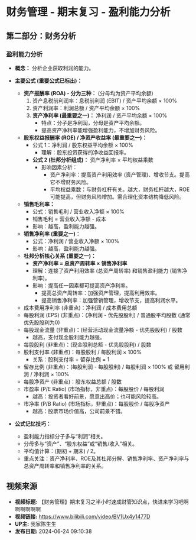 # 财务管理 - 期末复习 - 盈利能力分析

## 第二部分：财务分析

### 盈利能力分析

* **概念：** 分析企业获取利润的能力。
* **主要公式 (重要公式已标出)：**
    * **资产报酬率 (ROA) - 分为三种：** (分母均为资产平均余额)
        1.  资产息税前利润率：息税前利润 (EBIT) / 资产平均余额 × 100%
        2.  资产利润率：利润总额 / 资产平均余额 × 100%
        3.  **资产净利率 (最重要之一)：** 净利润 / 资产平均余额 × 100%
            * 特点：分子是净利润，分母是资产平均余额。
            * 提高资产净利率能增强盈利能力，不增加财务风险。
    * **股东权益报酬率 (ROE) / 净资产收益率 (最重要之一)：**
        * 公式 1：净利润 / 股东权益平均余额 × 100%
            * 理解：股东投资获得的净收益回报率。
        * **公式 2 (杜邦分析组成)：** 资产净利率 × 平均权益乘数
            * 影响因素分析：
                * 资产净利率：提高资产利用效率 (资产管理)、增收节支。提高它不增财务风险。
                * 平均权益乘数：与财务杠杆有关。越大，财务杠杆越大，ROE可能提高，但财务风险增加。需合理化资本结构降低风险。
    * **销售毛利率：**
        * 公式：销售毛利 / 营业收入净额 × 100%
        * 销售毛利 = 营业收入净额 - 成本
        * 影响：越高，盈利能力越强。
    * **销售净利率 (重要之一)：**
        * 公式：净利润 / 营业收入净额 × 100%
        * 影响：越高，盈利能力越强。
    * **杜邦分析核心关系 (重要之一)：**
        * **资产净利率 = 总资产周转率 × 销售净利率**
        * 理解：连接了资产利用效率 (总资产周转率) 和销售盈利能力 (销售净利率)。
        * 影响：提高任一因素都可提高资产净利率。
            * 提高总资产周转率：加强资产管理，提高利用效率。
            * 提高销售净利率：加强营销管理，增收节支，提高利润水平。
    * 成本费用净利率 (非重点)：净利润 / 成本费用总额
    * 每股利润 (EPS) (非重点)：(净利润 - 优先股股利) / 普通股平均股数 (通常优先股股利为0)
    * 每股现金流量 (非重点)：(经营活动现金流量净额 - 优先股股利) / 股数
        * 越高，支付现金股利能力越强。
    * 每股股利 (非重点)：(现金股利总额 - 优先股股利) / 股数
    * 股利支付率 (非重点)：每股股利 / 每股利润 × 100%
        * 关系：股利支付率 + 留存比例 = 1
    * 留存比例 (非重点)：(每股利润 - 每股股利) / 每股利润 × 100% 或 留用利润 / 净利润 × 100%
    * 每股净资产 (非重点)：股东权益总额 / 股数
    * 市盈率 (P/E Ratio) (市场指标，非重点)：每股股价 / 每股利润
        * 越高：投资者看好前景，愿意出高价；也可能风险较高。
    * 市净率 (P/B Ratio) (市场指标，非重点)：每股股价 / 每股净资产
        * 越高：股票市场价值高，公司前景不错。

* **公式记忆技巧：**
    * 盈利能力指标分子多与“利润”相关。
    * 分母多与“资产”、“股东权益”或“销售/收入”相关。
    * 平均值计算：(期初 + 期末) / 2。
    * 重点关注：资产净利率、ROE及其杜邦分解、销售净利率、资产净利率与总资产周转率和销售净利率的关系。

## 视频来源
* **视频标题:** 【财务管理】期末复习之半小时速成财管知识点，快进来学习吧啊啊啊啊啊啊
* **视频链接:** https://www.bilibili.com/video/BV1Ux4y1477D
* **UP主:** 我家陈生生
* **发布日期:** 2024-06-24 09:10:38